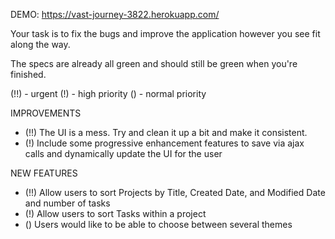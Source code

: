 DEMO: https://vast-journey-3822.herokuapp.com/

Your task is to fix the bugs and improve the application however you see fit along the way.

The specs are already all green and should still be green when you're finished.

(!!) - urgent
(!) - high priority
() - normal priority

IMPROVEMENTS

- (!!) The UI is a mess. Try and clean it up a bit and make it consistent.
- (!) Include some progressive enhancement features to save via ajax calls
     and dynamically update the UI for the user

NEW FEATURES

- (!!) Allow users to sort Projects by Title, Created Date, and Modified Date
     and number of tasks
- (!) Allow users to sort Tasks within a project
- () Users would like to be able to choose between several themes

